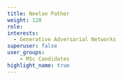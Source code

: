 ```yaml
---
title: Neelan Pather
weight: 120
role:
interests:
  - Generative Adversarial Networks
superuser: false
user_groups:
    - MSc Candidates 
highlight_name: true
---
```

